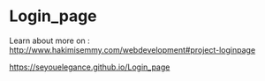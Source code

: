# Login_page


Learn about more on : http://www.hakimisemmy.com/webdevelopment#project-loginpage


https://seyouelegance.github.io/Login_page
